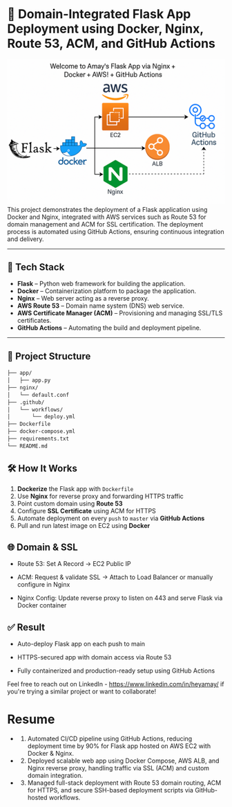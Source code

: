 # 🚀 Domain-Integrated Flask App Deployment using Docker, Nginx, Route 53, ACM, and GitHub Actions

![Architecture Diagram](https://github.com/heyamay/flask-nginx-docker/blob/master/banner.png)
This project demonstrates the deployment of a Flask application using Docker and Nginx, integrated with AWS services such as Route 53 for domain management and ACM for SSL certification. The deployment process is automated using GitHub Actions, ensuring continuous integration and delivery.

---

## 🧰 Tech Stack

- **Flask** – Python web framework for building the application.
- **Docker** – Containerization platform to package the application.
- **Nginx** – Web server acting as a reverse proxy.
- **AWS Route 53** – Domain name system (DNS) web service.
- **AWS Certificate Manager (ACM)** – Provisioning and managing SSL/TLS certificates.
- **GitHub Actions** – Automating the build and deployment pipeline.

---

## 📁 Project Structure

```bash
├── app/
│   ├── app.py
├── nginx/
│   └── default.conf
├── .github/
│   └── workflows/
│       └── deploy.yml
├── Dockerfile
├── docker-compose.yml
├── requirements.txt
└── README.md
```
## 🛠️ How It Works

1. **Dockerize** the Flask app with `Dockerfile`
2. Use **Nginx** for reverse proxy and forwarding HTTPS traffic
3. Point custom domain using **Route 53**
4. Configure **SSL Certificate** using ACM for HTTPS
5. Automate deployment on every `push` to `master` via **GitHub Actions**
6. Pull and run latest image on EC2 using **Docker**

## 🌐 Domain & SSL
- Route 53: Set A Record → EC2 Public IP

- ACM: Request & validate SSL → Attach to Load Balancer or manually configure in Nginx

- Nginx Config: Update reverse proxy to listen on 443 and serve Flask via Docker container

## ✅ Result
- Auto-deploy Flask app on each push to main

- HTTPS-secured app with domain access via Route 53

- Fully containerized and production-ready setup using GitHub Actions

Feel free to reach out on LinkedIn - https://www.linkedin.com/in/heyamay/ if you're trying a similar project or want to collaborate!

# Resume

- 1. Automated CI/CD pipeline using GitHub Actions, reducing deployment time by 90% for Flask app hosted on AWS EC2 with Docker & Nginx.

- 2. Deployed scalable web app using Docker Compose, AWS ALB, and Nginx reverse proxy, handling traffic via SSL (ACM) and custom domain integration.

- 3. Managed full-stack deployment with Route 53 domain routing, ACM for HTTPS, and secure SSH-based deployment scripts via GitHub-hosted workflows.
